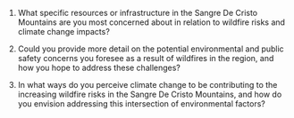 1. What specific resources or infrastructure in the Sangre De Cristo Mountains are you most concerned about in relation to wildfire risks and climate change impacts?

2. Could you provide more detail on the potential environmental and public safety concerns you foresee as a result of wildfires in the region, and how you hope to address these challenges?

3. In what ways do you perceive climate change to be contributing to the increasing wildfire risks in the Sangre De Cristo Mountains, and how do you envision addressing this intersection of environmental factors?